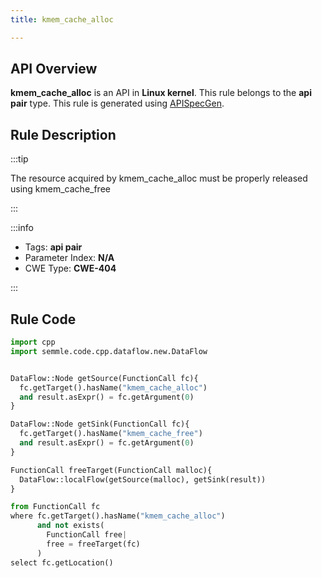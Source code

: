 ```yaml
---
title: kmem_cache_alloc

---
```



## API Overview
**kmem_cache_alloc** is an API in **Linux kernel**. This rule belongs to the **api pair** type. This rule is generated using [APISpecGen](../../tools/APISpecGen).
## Rule Description

:::tip

The resource acquired by kmem_cache_alloc must be properly released using kmem_cache_free

:::

:::info

- Tags: **api pair**
- Parameter Index: **N/A**
- CWE Type: **CWE-404**

:::

## Rule Code
```python
import cpp
import semmle.code.cpp.dataflow.new.DataFlow


DataFlow::Node getSource(FunctionCall fc){
  fc.getTarget().hasName("kmem_cache_alloc")
  and result.asExpr() = fc.getArgument(0)
}

DataFlow::Node getSink(FunctionCall fc){
  fc.getTarget().hasName("kmem_cache_free")
  and result.asExpr() = fc.getArgument(0)
}

FunctionCall freeTarget(FunctionCall malloc){
  DataFlow::localFlow(getSource(malloc), getSink(result))
}

from FunctionCall fc
where fc.getTarget().hasName("kmem_cache_alloc")
      and not exists(
        FunctionCall free| 
        free = freeTarget(fc)
      )
select fc.getLocation()

    
```